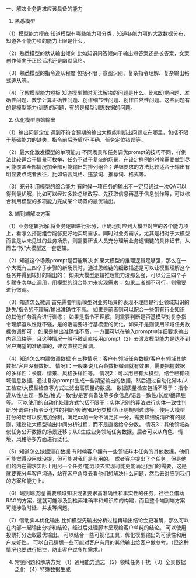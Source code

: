 一、解决业务需求应该具备的能力

1. 熟悉模型

（1）模型能力摸底
知道模型有哪些能力项分类，知道各能力项的大致数据分布，知道各个能力项的能力上限是什么。

（2）熟悉模型的默认输出倾向
比如知识问答倾向于输出短答案还是长答案，文案创作倾向于正经话术还是幽默风格。

（3）熟悉模型的指令遵从程度
包括不限于意图识别、复杂指令理解、复杂输出格式遵从等。

（4）了解模型能力短板
知道模型暂时无法解决的问题是什么。比如幻觉问题、准确性问题、数学计算正确性问题、创作细节性问题、创作自然性问题。这些问题有的是模型能力/训练的问题，有的是模型训练数据的问题。

2. 优化模型原始输出
   
（1）输出问题定位
遇到不符合预期的输出大概能判断出问题点在哪里，包括不限于基础能力的缺失、指令前后矛盾/不明确、任务定位错误等。

（2）最大化激发模型的单项能力
不同场景和任务调优prompt的技巧不同，样例法比较适合于情景可枚举、任务不过于复杂的场景，在设定样例的时候需要做到尽可能覆盖全部情况加全部可能输出的排列组合；详细要求的方法比较适合于输出有明显要点或者表征，比如语言风格、违禁词、推荐词、格式等。

（3）充分利用模型的综合能力
有时候一项任务的输出不一定只通过一次QA可以得到最优解，比如可以经过多轮总结改写、先获取信息再基于信息创作等，可以综合利用模型的多项能力完成某个场景的最优输出。

3. 端到端解决方案
   
（1）业务逻辑拆解
将业务逻辑进行拆分，正确地对应到大模型对应的各个能力项上，看怎么搭配组合能够更好地实现需求。同时对业务需求，尤其是相对于大模型而言是从未见过的业务场景，则需要研发人员充分理解业务逻辑链的具体细节，从而去“教”大模型这一套逻辑。

（2）知道这个场景prompt是否能解决
如果大模型的推理逻辑足够强，那么在一个大概有三四个子步骤的新场景时，通过思维链的细致描述是可以让模型理解这个任务并得到较好的输出的；
如果大模型逻辑推理能力没那么强，可以分三四个子步骤多次单点调用，用模型的组合能力来实现需求；
如果二者都不可行，则需要进行微调。

（3）知道怎么微调
首先需要判断模型对业务场景的表现不理想是行业领域知识的缺失/指令的不理解/输出准确性不高。
如果是前者则可以配合一些带有行业知识的其他任务混合进行训练；
如果是指令不理解，则需要判断是否基模型对复杂指令理解遵从性就不强，是的话需要进行基模型的优化，如果不是则使用领域任务数据微调即可；
如果是输出准确性不高，一方面可以在输入prompt中详细要求输出内容风格等，且这种情况一般不微调直接用prompt（2）去激发模型能力是达不到客户期望的准确率的，建议直接走微调。

（4）知道怎么构建微调数据
有三种情况：客户有领域任务数据/客户有领域其他数据/客户没有数据。
情况1：一般来说几百条数据微调就有效果，需要把握数据的多样性：长度、情景、风格多样性等。
情况2：可以用已有大模型，结合已有领域信息数据，通过复杂prompt生成一些期望输出的数据，然后通过自动化脚本/人工检查/大模型检查等方式过滤出高质量的数据。
数据质量检查包括不限于：指令遵从性/主题一致性/格式一致性/是否有备注等多余信息/语言一致性/长度/翻译腔等。
可以使用的自动化处理方式包括不限于：实体识别的算法进行实体一致性判断/分词进行指令泛化性的判断/传统NLP分类模型/正则规则过滤等。使用大模型打分的话可以使用加分制，满足xx加一分不满足扣一分，需要详细说清所有的规则，建议让大模型输出中间分析过程，而不是直接给个分数。
情况3：其他领域类似任务公开数据的场景迁移；从0生成业务领域任务数据。后者可以从角色、情境、风格等多方面进行泛化。

（5）知道怎么挖掘潜在数据
有时候客户拥有一些领域非本任务的其他数据，他们可能觉得没用就没提，但可能对我们是有用的。
或者客户提出了个任务，但是他们的内在需求实际上用另一个任务/能力项去实现可能更能满足他们的需要，这是就要充分与客户沟通，站在客户角度去看他们想解决什么问题，然后去对应到我们的方案和能力上。

（6）端到端流程
需要领域知识或者要求高准确性和事实性的任务，往往会借助RAG的方案，这就可能涉及到检索准确率和知识库的构建，而且整个端到端方案可能涉及时延、并发等问题。

（7）借助脚本优化输出
比如模型先输出分析过程再输出结论会更准确，那么可以在内部一起输出分析和结论，经过后处理脚本呈现给客户单纯的结论。
可以使用投票打分选取最优输出。
可以结合一些可视化工具，优化模型输出的可读性和用户友好性。
可以自己猜想一些可能对客户有用的其他输出给客户做参考。（但这种情况也要进行把控，防止客户过多加需求。）

4. 常见问题和解决方案
（1）通用能力遗忘
（2）领域任务干扰
（3）全景数据泛化
（4）特殊数据生成
